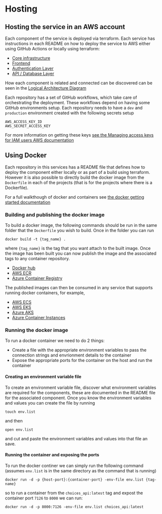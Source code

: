# Hosting

## Hosting the service in an AWS account 

Each component of the service is deployed via terraform. Each service has instructions in each README on how to deploy the service to AWS either using GitHub Actions or locally using terraform: 

* [Core infrastructure](https://github.com/Compassion-in-Dying/core_infrastructure)
* [Frontend](https://github.com/Compassion-in-Dying/choices_frontend)
* [Authentication Layer](https://github.com/Compassion-in-Dying/choices_auth)
* [API / Database Layer](https://github.com/Compassion-in-Dying/choices_api)

How each component is related and connected can be discovered can be seen in the [Logical Architecture Diagram](https://github.com/Compassion-in-Dying/documentation/blob/main/architecture/3_Logical-Architecture.md)

Each repository has a set of GitHub workflows, which take care of orchestrating the deployment. These workflows depend on having some GitHub environments setup. Each repository needs to have a `dev` and `production` environment created with the following secrets setup

```
AWS_ACCESS_KEY_ID
AWS_SECRET_ACCESS_KEY
```

For more information on getting these keys [see the Managing access keys for IAM users AWS documentation](https://docs.aws.amazon.com/IAM/latest/UserGuide/id_credentials_access-keys.html) 

## Using Docker

Each repository in this services has a README file that defines how to deploy the component either locally or as part of a build using terraform. However it is also possible to directly build the docker image from the `Dockerfile` in each of the projects (that is for the projects where there is a Dockerfile). 

For a full walkthough of docker and containers see [the docker getting started documentation](https://docs.docker.com/get-started/)

### Building and publishing the docker image

To build a docker image, the following commands should be run in the same folder that the `Dockerfile` you wish to build. Once in the folder you can run 

    docker build -t {tag_name} .

where `{tag_name}` is the tag that you want attach to the built image. Once the image has been built you can now publish the image and the associated tags to any container repository. 

* [Docker hub](https://hub.docker.com/)
* [AWS ECR](https://aws.amazon.com/ecr/)
* [Azure Container Registry](https://azure.microsoft.com/en-gb/products/container-registry)

The published images can then be consumed in any service that supports running docker containers, for example, 

* [AWS ECS](https://aws.amazon.com/ecs/)
* [AWS EKS](https://aws.amazon.com/eks/)
* [Azure AKS](https://learn.microsoft.com/en-us/azure/aks/intro-kubernetes)
* [Azure Container Instances](https://learn.microsoft.com/en-us/azure/container-instances/)

### Running the docker image

To run a docker container we need to do 2 things: 

* Create a file with the appropriate environment variables to pass the connection strings and envrionment details to the container
* Expose the appropriate ports for the container on the host and run the container

#### Creating an environment variable file

To create an environment variable file, discover what environment variables are required for the components, these are documented in the README file for the associated component. Once you know the environment variables and values you can create the file by running 

    touch env.list

and then 

    open env.list

and cut and paste the environment variables and values into that file an save. 

#### Running the container and exposing the ports 

To run the docker continer we can simply run the following command (assumes `env.list` is in the same directory as the command that is running)

    docker run -d -p {host-port}:{container-port} -env-file env.list {tag-name}

so to run a container from the `choices_api:latest` tag and expost the container port `7126` to `8000` we can run: 

    docker run -d -p 8000:7126 -env-file env.list choices_api:latest
